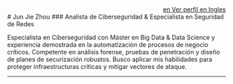 <div align="right">
  <a href="README.md">en Ver perfil en Ingles</a>
</div>
# Jun Jie Zhou
### Analista de Ciberseguridad & Especialista en Seguridad de Redes

Especialista en Ciberseguridad con Máster en Big Data & Data Science y experiencia demostrada en la automatización de procesos de negocio críticos. Competente en análisis forense, pruebas de penetración y diseño de planes de securización robustos. Busco aplicar mis habilidades para proteger infraestructuras críticas y mitigar vectores de ataque.


---
